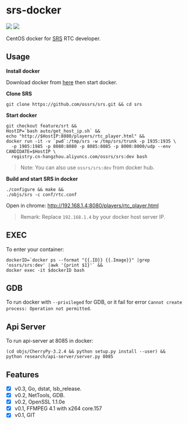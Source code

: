 # srs-docker

![](http://ossrs.net:8000/gif/v1/sls.gif?site=github.com&path=/docker/rtc)
[![](https://cloud.githubusercontent.com/assets/2777660/22814959/c51cbe72-ef92-11e6-81cc-32b657b285d5.png)](https://github.com/ossrs/srs/wiki/v1_CN_Contact#wechat)

CentOS docker for [SRS](https://github.com/ossrs/srs) RTC developer.

## Usage

**Install docker**

Download docker from [here](https://www.docker.com/products/docker-desktop) then start docker.

**Clone SRS**

```
git clone https://github.com/ossrs/srs.git && cd srs
```

**Start docker**

```
git checkout feature/srt &&
HostIP=`bash auto/get_host_ip.sh` &&
echo "http://$HostIP:8080/players/rtc_player.html" &&
docker run -it -v `pwd`:/tmp/srs -w /tmp/srs/trunk -p 1935:1935 \
  -p 1985:1985 -p 8080:8080 -p 8085:8085 -p 8000:8000/udp --env CANDIDATE=$HostIP \
  registry.cn-hangzhou.aliyuncs.com/ossrs/srs:dev bash
```

> Note: You can also use `ossrs/srs:dev` from docker hub.

**Build and start SRS in docker**

```
./configure && make &&
./objs/srs -c conf/rtc.conf
```

Open in chrome: http://192.168.1.4:8080/players/rtc_player.html

> Remark: Replace `192.168.1.4` by your docker host server IP.

## EXEC

To enter your container:

```
dockerID=`docker ps --format "{{.ID}} {{.Image}}" |grep 'ossrs/srs:dev' |awk '{print $1}'` &&
docker exec -it $dockerID bash
```

## GDB

To run docker with `--privileged` for GDB, or it fail for error `Cannot create process: Operation not permitted`.

## Api Server

To run api-server at 8085 in docker:

```
(cd objs/CherryPy-3.2.4 && python setup.py install --user) &&
python research/api-server/server.py 8085
```

## Features

- [x] v0.3, Go, dstat, lsb_release.
- [x] v0.2, NetTools, GDB.
- [x] v0.2, OpenSSL 1.1.0e
- [x] v0.1, FFMPEG 4.1 with x264 core.157
- [x] v0.1, GIT
